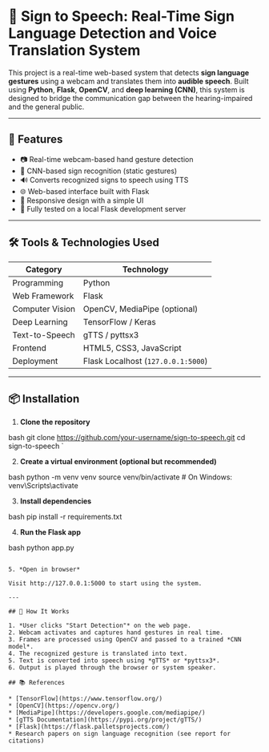 # 🤟 Sign to Speech: Real-Time Sign Language Detection and Voice Translation System

This project is a real-time web-based system that detects **sign language gestures** using a webcam and translates them into **audible speech**. Built using **Python**, **Flask**, **OpenCV**, and **deep learning (CNN)**, this system is designed to bridge the communication gap between the hearing-impaired and the general public.

---

## 🚀 Features

- 📷 Real-time webcam-based hand gesture detection
- 🧠 CNN-based sign recognition (static gestures)
- 🔊 Converts recognized signs to speech using TTS
- 🌐 Web-based interface built with Flask
- 📱 Responsive design with a simple UI
- 🧪 Fully tested on a local Flask development server

---

## 🛠️ Tools & Technologies Used

| Category         | Technology             |
|------------------|------------------------|
| Programming      | Python                 |
| Web Framework    | Flask                  |
| Computer Vision  | OpenCV, MediaPipe (optional) |
| Deep Learning    | TensorFlow / Keras     |
| Text-to-Speech   | gTTS / pyttsx3         |
| Frontend         | HTML5, CSS3, JavaScript |
| Deployment       | Flask Localhost (`127.0.0.1:5000`) |

---

## 📦 Installation

1. **Clone the repository**

bash
git clone https://github.com/your-username/sign-to-speech.git
cd sign-to-speech
`

2. **Create a virtual environment (optional but recommended)**

bash
python -m venv venv
source venv/bin/activate  # On Windows: venv\Scripts\activate


3. **Install dependencies**

bash
pip install -r requirements.txt


4. **Run the Flask app**

bash
python app.py
```

5. *Open in browser*

Visit http://127.0.0.1:5000 to start using the system.

---

## 🧠 How It Works

1. *User clicks "Start Detection"* on the web page.
2. Webcam activates and captures hand gestures in real time.
3. Frames are processed using OpenCV and passed to a trained *CNN model*.
4. The recognized gesture is translated into text.
5. Text is converted into speech using *gTTS* or *pyttsx3*.
6. Output is played through the browser or system speaker.

## 📚 References

* [TensorFlow](https://www.tensorflow.org/)
* [OpenCV](https://opencv.org/)
* [MediaPipe](https://developers.google.com/mediapipe/)
* [gTTS Documentation](https://pypi.org/project/gTTS/)
* [Flask](https://flask.palletsprojects.com/)
* Research papers on sign language recognition (see report for citations)